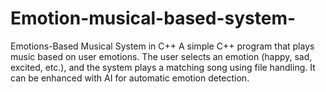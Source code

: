 # Emotion-musical-based-system-
Emotions-Based Musical System in C++  A simple C++ program that plays music based on user emotions. The user selects an emotion (happy, sad, excited, etc.), and the system plays a matching song using file handling. It can be enhanced with AI for automatic emotion detection.
